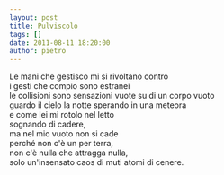 ```yaml
---
layout: post
title: Pulviscolo
tags: []
date: 2011-08-11 18:20:00
author: pietro
---
```

<div dir="ltr" style="text-align: left">Le mani che gestisco mi si rivoltano contro<br/>i gesti che compio sono estranei<br/>le collisioni sono sensazioni vuote su di un corpo vuoto<br/>guardo il cielo la notte sperando in una meteora<br/>e come lei mi rotolo nel letto<br/>sognando di cadere,<br/>ma nel mio vuoto non si cade<br/>perché non c'è un per terra,<br/>non c'è nulla che attragga nulla,<br/>solo un'insensato caos di muti atomi di cenere.<br/>
